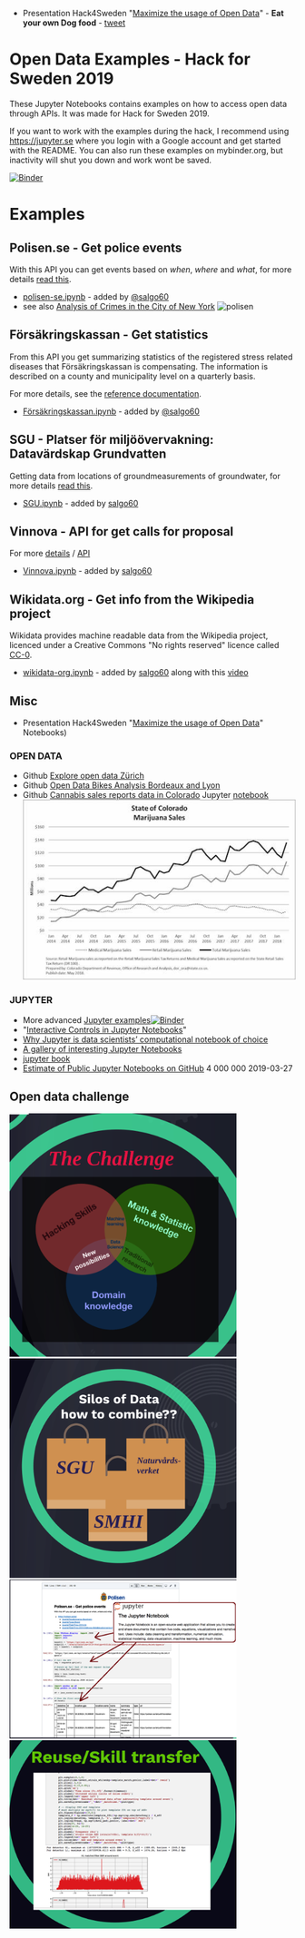 
* Presentation Hack4Sweden "[Maximize the usage of Open Data](https://prezi.com/gxli-bpyese7/?utm_campaign=share&utm_medium=copy)" - **Eat your own Dog food** - [tweet](https://twitter.com/salgo60/status/1114848533906108416)

# Open Data Examples - Hack for Sweden 2019

These Jupyter Notebooks contains examples on how to access open data through APIs. It was made for Hack for Sweden 2019.

If you want to work with the examples during the hack, I recommend using https://jupyter.se where you login with a Google account and get started with the README. You can also run these examples on mybinder.org, but inactivity will shut you down and work wont be saved.

[![Binder](https://mybinder.org/badge_logo.svg)](https://mybinder.org/v2/gh/salgo60/open-data-examples/master?urlpath=%2Flab)

# Examples

## Polisen.se - Get police events
With this API you can get events based on _when_, _where_ and _what_, for more details [read this](https://polisen.se/om-polisen/om-webbplatsen/oppna-data/api-over-polisens-handelser/).

- [polisen-se.ipynb](polisen-se.ipynb) - added by [@salgo60](https://github.com/salgo60)
- see also [Analysis of Crimes in the City of New York](https://github.com/czapol/Analysis-of-Crimes-in-the-City-of-New-York/blob/master/Analysis%20of%20Crimes%20in%20The%20City%20of%20New%20York%20%20-%20Capstone%20Project%201%20-%20Code%20-%20Springboard%202018.ipynb)
![polisen](https://github.com/salgo60/open-data-examples/raw/37d018ecd1d0324190c3b42dab8de10725060484/OutputPolice.png)

## Försäkringskassan - Get statistics
From this API you get summarizing statistics of the registered stress related diseases that Försäkringskassan is compensating. The information is described on a county and municipality level on a quarterly basis.

For more details, see the [reference documentation](https://oppnadata.se/datamangd/#esc_entry=4778&esc_context=547).
- [Försäkringskassan.ipynb](Försäkringskassan.ipynb) - added by [@salgo60](https://github.com/salgo60)

## SGU - Platser för miljöövervakning: Datavärdskap Grundvatten
Getting data from locations of groundmeasurements of groundwater, for more details [read this](https://www.sgu.se/grundvatten/miljoovervakning-av-grundvatten/datavardskap-for-grundvatten/).

- [SGU.ipynb](SGU.ipynb) - added by [salgo60](https://github.com/salgo60)

## Vinnova  - API for get calls for proposal
For more [details](https://www.vinnova.se/en/apply-for-funding/find-the-right-funding/) / [API](https://www.vinnova.se/om-oss/kontakta-oss/om-webbplatsen/oppen-data/)

- [Vinnova.ipynb](Vinnova.ipynb) - added by [salgo60](https://github.com/salgo60)

## Wikidata.org - Get info from the Wikipedia project
Wikidata provides machine readable data from the Wikipedia project, licenced under a Creative Commons "No rights reserved" licence called [CC-0](https://creativecommons.org/share-your-work/public-domain/cc0/).

- [wikidata-org.ipynb](wikidata-org.ipynb) - added by [salgo60](https://github.com/salgo60) along with this [video](https://youtu.be/HrfQioXjGZE)

## Misc
* Presentation Hack4Sweden "[Maximize the usage of Open Data](https://prezi.com/gxli-bpyese7/?utm_campaign=share&utm_medium=copy)"
Notebooks)
### OPEN DATA
* Github [Explore open data Zürich](https://github.com/wildtreetech/explore-open-data)
* Github [Open Data Bikes Analysis Bordeaux and Lyon](https://github.com/Oslandia/open-data-bikes-analysis)
* Github [Cannabis sales reports data in Colorado](https://github.com/cjwinchester/co-weed-sales-data) Jupyter [notebook](https://github.com/cjwinchester/co-weed-sales-data/blob/master/Analysis%20of%20Colorado%20cannabis%20sales%20data.ipynb)
![Sales](https://github.com/cjwinchester/co-weed-sales-data/raw/6f45916eb928dd042a56a5a4321b4b67862703e7/img/mjsales.jpg)
### JUPYTER
* More advanced [Jupyter examples](https://github.com/minrk/ligo-binder/blob/master/index.ipynb)[![Binder](http://mybinder.org/badge.svg)](https://beta.mybinder.org/v2/gh/minrk/ligo-binder/master?filepath=index.ipynb)
* "[Interactive Controls in Jupyter Notebooks](https://towardsdatascience.com/interactive-controls-for-jupyter-notebooks-f5c94829aee6)"
* [Why Jupyter is data scientists’ computational notebook of choice](https://www.nature.com/articles/d41586-018-07196-1)
* [A gallery of interesting Jupyter Notebooks](https://github.com/jupyter/jupyter/wiki/A-gallery-of-interesting-Jupyter-Notebooks)
* [jupyter book](https://jupyterbook.org/intro.html)
* [Estimate of Public Jupyter Notebooks on GitHub](https://nbviewer.jupyter.org/github/parente/nbestimate/blob/master/estimate.ipynb) 4 000 000 2019-03-27
## Open data challenge
<img src="image/The Challenge OpenData.png" alt="drawing" width="400"/>

<img src="image/Silo.png" alt="drawing" width="400"/>

<img src="image/Jupiter.png" alt="drawing" width="400"/>

<img src="image/Reuse.png" alt="drawing" width="400"/>

